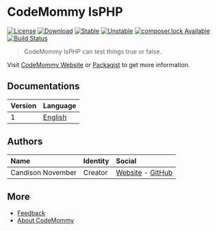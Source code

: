 # CodeMommy IsPHP

[![License](https://poser.pugx.org/CodeMommy/IsPHP/license?format=flat-square)](LICENSE)
[![Download](https://poser.pugx.org/CodeMommy/IsPHP/downloads?format=flat-square)](https://packagist.org/packages/CodeMommy/IsPHP)
[![Stable](https://poser.pugx.org/CodeMommy/IsPHP/version?format=flat-square)](https://packagist.org/packages/CodeMommy/IsPHP)
[![Unstable](https://poser.pugx.org/CodeMommy/IsPHP/v/unstable?format=flat-square)](https://packagist.org/packages/CodeMommy/IsPHP)
[![composer.lock Available](https://poser.pugx.org/CodeMommy/IsPHP/composerlock?format=flat-square)](https://packagist.org/packages/CodeMommy/IsPHP)
[![Build Status](https://travis-ci.org/CodeMommy/IsPHP.svg?branch=master)](https://travis-ci.org/CodeMommy/IsPHP)


> CodeMommy IsPHP can test things true or false.

Visit [CodeMommy Website](http://www.codemommy.com) or [Packagist](https://packagist.org/packages/CodeMommy/IsPHP) to get more information.

## Documentations
| Version | Language |
| :------ | :------- |
| 1 | [English](documentation/1/english/index.md) |


## Authors

| Name | Identity | Social |
| :--- | :------- | :----- |
| Candison November | Creator  | [Website](http://www.kandisheng.com) - [GitHub](https://github.com/KanDisheng) |

## More

- [Feedback](https://github.com/CodeMommy/IsPHP/issues)
- [About CodeMommy](https://github.com/CodeMommy/CodeMommy)